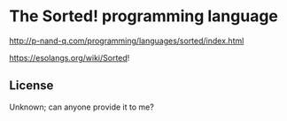 # The Sorted! programming language
http://p-nand-q.com/programming/languages/sorted/index.html

https://esolangs.org/wiki/Sorted!

## License
Unknown; can anyone provide it to me?
